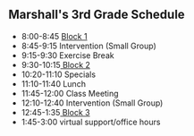 ## Marshall's 3rd Grade Schedule

- 8:00-8:45 [Block 1](https://classroom.google.com/u/1/c/MTIyNTExMzUwMTY3)
- 8:45-9:15 Intervention (Small Group)  </li>
- 9:15-9:30 Exercise Break  </li>
- 9:30-10:15[ Block 2](https://classroom.google.com/u/1/c/MTIyNjc3OTg3NjMz)
- 10:20-11:10 Specials  </li>
- 11:10-11:40 Lunch  </li>
- 11:45-12:00 Class Meeting  </li>
- 12:10-12:40 Intervention (Small Group)  </li>
- 12:45-1:35[ Block 3](https://classroom.google.com/u/1/c/MTIzMDAyOTc0ODE2)
- 1:45-3:00 virtual support/office hours </li>
